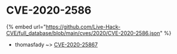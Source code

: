 # CVE-2020-2586
{% embed url="https://github.com/Live-Hack-CVE/full_database/blob/main/cves/2020/CVE-2020-2586.json" %}

* thomasfady ~> [CVE-2020-25867](https://www.alice-snow.ru/2020/database/cve-2020-2586/cve-2020-25867-thomasfady)